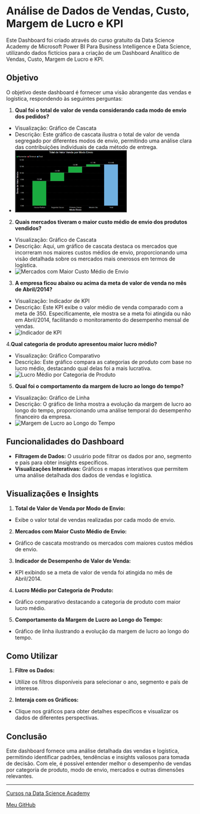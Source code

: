 # Análise de Dados de Vendas, Custo, Margem de Lucro e KPI
Este Dashboard foi criado através do curso gratuito da Data Science Academy de Microsoft Power BI Para Business Intelligence e Data Science, utilizando dados fictícios para a criação de um Dashboard Analítico de Vendas, Custo, Margem de Lucro e KPI.

## Objetivo

O objetivo deste dashboard é fornecer uma visão abrangente das vendas e logística, respondendo às seguintes perguntas:

1. **Qual foi o total de valor de venda considerando cada modo de envio dos pedidos?**

- Visualização: Gráfico de Cascata
- Descrição: Este gráfico de cascata ilustra o total de valor de venda segregado por diferentes modos de envio, permitindo uma análise clara das contribuições individuais de cada método de entrega.
- [<img src="img/grafico_de_cascata.png" alt="Total de Valor de Venda por Modo de Envio" width="300"/>](img/grafico_de_cascata.png)

2. **Quais mercados tiveram o maior custo médio de envio dos produtos vendidos?**

- Visualização: Gráfico de Cascata
- Descrição: Aqui, um gráfico de cascata destaca os mercados que incorreram nos maiores custos médios de envio, proporcionando uma visão detalhada sobre os mercados mais onerosos em termos de logística.
- <img src="img/grafico_de_cascata2.png" alt="Mercados com Maior Custo Médio de Envio" width="300"/>

3. **A empresa ficou abaixo ou acima da meta de valor de venda no mês de Abril/2014?**

- Visualização: Indicador de KPI
- Descrição: Este KPI exibe o valor médio de venda comparado com a meta de 350. Especificamente, ele mostra se a meta foi atingida ou não em Abril/2014, facilitando o monitoramento do desempenho mensal de vendas.
- <img src="img/indicador_de_kpi.png" alt="Indicador de KPI" width="300"/>

4.**Qual categoria de produto apresentou maior lucro médio?**

- Visualização: Gráfico Comparativo
- Descrição: Este gráfico compara as categorias de produto com base no lucro médio, destacando qual delas foi a mais lucrativa.
- <img src="img/grafico_comparativo.png" alt="Lucro Médio por Categoria de Produto" width="300"/>

5. **Qual foi o comportamento da margem de lucro ao longo do tempo?**

- Visualização: Gráfico de Linha
- Descrição: O gráfico de linha mostra a evolução da margem de lucro ao longo do tempo, proporcionando uma análise temporal do desempenho financeiro da empresa.
- <img src="img/grafico_de_linha.png" alt="Margem de Lucro ao Longo do Tempo" width="300"/>

## Funcionalidades do Dashboard

- **Filtragem de Dados:** O usuário pode filtrar os dados por ano, segmento e país para obter insights específicos.
- **Visualizações Interativas:** Gráficos e mapas interativos que permitem uma análise detalhada dos dados de vendas e logística.

## Visualizações e Insights
1. **Total de Valor de Venda por Modo de Envio:**
- Exibe o valor total de vendas realizadas por cada modo de envio.

2. **Mercados com Maior Custo Médio de Envio:**
- Gráfico de cascata mostrando os mercados com maiores custos médios de envio.

3. **Indicador de Desempenho de Valor de Venda:**
- KPI exibindo se a meta de valor de venda foi atingida no mês de Abril/2014.

4. **Lucro Médio por Categoria de Produto:**
- Gráfico comparativo destacando a categoria de produto com maior lucro médio.

5. **Comportamento da Margem de Lucro ao Longo do Tempo:**
- Gráfico de linha ilustrando a evolução da margem de lucro ao longo do tempo.

## Como Utilizar
1. **Filtre os Dados:**
- Utilize os filtros disponíveis para selecionar o ano, segmento e país de interesse.

2. **Interaja com os Gráficos:**
- Clique nos gráficos para obter detalhes específicos e visualizar os dados de diferentes perspectivas.

## Conclusão

Este dashboard fornece uma análise detalhada das vendas e logística, permitindo identificar padrões, tendências e insights valiosos para tomada de decisão. Com ele, é possível entender melhor o desempenho de vendas por categoria de produto, modo de envio, mercados e outras dimensões relevantes.

---

[Cursos na Data Science Academy](https://www.datascienceacademy.com.br)

[Meu GitHub](https://github.com/jeferson-paz)
